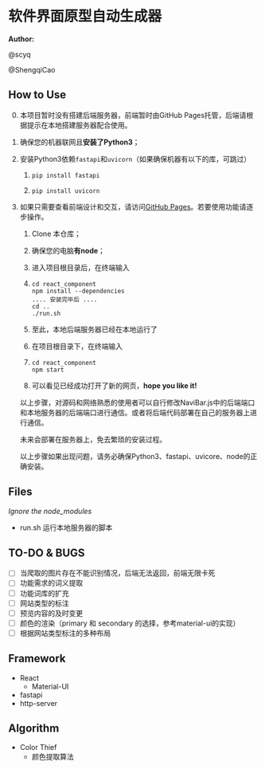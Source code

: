 # 软件界面原型自动生成器

**Author:** 

@scyq 

@ShengqiCao

## How to Use

0. 本项目暂时没有搭建后端服务器，前端暂时由GitHub Pages托管，后端请根据提示在本地搭建服务器配合使用。

1. 确保您的机器联网且**安装了Python3**；

2. 安装Python3依赖`fastapi`和`uvicorn`（如果确保机器有以下的库，可跳过）

   1. ```shell
      pip install fastapi
      ```

   2. ```shell
      pip install uvicorn
      ```

3. 如果只需要查看前端设计和交互，请访问[GitHub Pages](https://scyq.github.io/Software-Interface-Prototype-Automatic-Generator/)。若要使用功能请逐步操作。

   1. Clone 本仓库；

   2. 确保您的电脑**有node**；

   3. 进入项目根目录后，在终端输入

   4. ```shell
      cd react_component
      npm install --dependencies
      .... 安装完毕后 ....
      cd ..
      ./run.sh
      ```

   5. 至此，本地后端服务器已经在本地运行了

   6. 在项目根目录下，在终端输入

   7. ```shell
      cd react_component
      npm start 
      ```

   8. 可以看见已经成功打开了新的网页，**hope you like it!**

   以上步骤，对源码和网络熟悉的使用者可以自行修改NaviBar.js中的后端端口和本地服务器的后端端口进行通信。或者将后端代码部署在自己的服务器上进行通信。

   未来会部署在服务器上，免去繁琐的安装过程。

   以上步骤如果出现问题，请务必确保Python3、fastapi、uvicore、node的正确安装。

## Files

*Ignore the node_modules*

- run.sh 运行本地服务器的脚本



## TO-DO & BUGS

- [ ] 当爬取的图片存在不能识别情况，后端无法返回，前端无限卡死
- [ ] 功能需求的词义提取
- [ ] 功能词库的扩充
- [ ] 网站类型的标注
- [ ] 预览内容的及时变更
- [ ] 颜色的渲染（primary 和 secondary 的选择，参考material-ui的实现）
- [ ] 根据网站类型标注的多种布局

## Framework

- React
  - Material-UI
- fastapi
- http-server



## Algorithm

- Color Thief
  - 颜色提取算法

